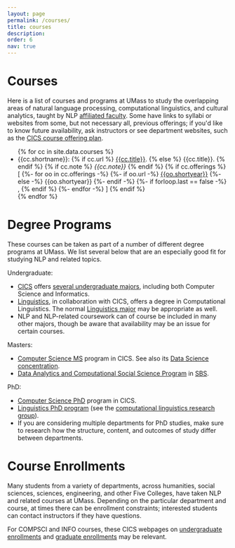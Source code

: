 ```yaml
---
layout: page
permalink: /courses/
title: courses
description:
order: 6
nav: true
---
```



<h1>Courses</h1>

<p>
Here is a list of courses and programs at UMass to study
the overlapping areas of
natural language processing, computational linguistics,
and cultural analytics,
taught by NLP <a href="../affiliates/">affiliated faculty</a>.
Some have links to syllabi or websites from some, but not necessary all, previous offerings;
if you'd like to know future availability,
ask instructors or see department websites, such as the
<a href="https://www.cics.umass.edu/content/course-offering-plan">CICS course offering plan</a>.
</p>

<ul>
{% for cc in site.data.courses %}
  <li>
    {{cc.shortname}}:
    {% if cc.url %}
      <a href="{{cc.url}}">{{cc.title}}</a>.
    {% else %}
      {{cc.title}}.
    {% endif %}
    {% if cc.note %}
      <i>{{cc.note}}</i>
    {% endif %}
    {% if cc.offerings %}
      <span class="offerings">[
      {%- for oo in cc.offerings -%}
        {%- if oo.url -%}
          <a href="{{oo.url}}">{{oo.shortyear}}</a>
        {%- else -%}
          {{oo.shortyear}}
        {%- endif -%}
        {%- if forloop.last == false -%}
          , 
        {% endif %}
      {%- endfor -%}
      ]
      </span>
    {% endif %}
  </li>
{% endfor %}
</ul>

<h1>Degree Programs</h1>

<p>These courses can be taken as part of a number of different degree programs at UMass. We list several below that are an especially good fit for studying NLP and related topics.</p>

<p>Undergraduate:</p>
<ul>
<li><a href="https://www.cics.umass.edu/">CICS</a> offers <a href="https://www.cics.umass.edu/degrees">several undergraduate majors</a>, including both Computer Science and Informatics.
<!-- The CS major includes an NLP concentration [TODO updated link?]. -->
</li>
<li><a href="https://www.umass.edu/linguistics/">Linguistics</a>, in collaboration with CICS, offers a degree in Computational Linguistics. The normal <a href="https://www.umass.edu/linguistics/linguistics-major">Linguistics major</a> may be appropriate as well.</li>
<li>NLP and NLP-related coursework can of course be included in many other majors, though be aware that availability may be an issue for certain courses.</li>
</ul>

<p>Masters:</p>
<ul>
<li><a href="https://www.cics.umass.edu/degree-program/masters">Computer Science MS</a> program in CICS.  See also its <a href="https://www.cics.umass.edu/grads/data-science-concentration-elective-requirements">Data Science concentration</a>.</li>
<li><a href="https://www.umass.edu/sbs/data-analytics-and-computational-social-science-program">Data Analytics and Computational Social Science Program</a> in <a href="https://www.umass.edu/sbs/">SBS</a>.
</li>
</ul>

<p>PhD: </p>
<ul>
<li><a href="https://www.cics.umass.edu/degree-program/doctoral">Computer Science PhD</a> program in CICS.</li>
<li><a href="https://www.umass.edu/linguistics/graduate-program-linguistics">Linguistics PhD program</a> (see the <a href="https://blogs.umass.edu/linguist/computational-linguistics/">computational linguistics research group</a>).</li>
<li>If you are considering multiple departments for PhD studies, make sure to research how the structure, content, and outcomes of study differ between departments.</li>
</ul>

<h1>Course Enrollments</h1>
<p>
Many students from a variety of departments, across humanities, social sciences, sciences, engineering, and other Five Colleges, have taken NLP and related courses at UMass.  Depending on the particular department and course, at times there can be enrollment constraints; interested students can contact instructors if they have questions.

<p>For COMPSCI and INFO courses, these CICS webpages on <a href="https://www.cics.umass.edu/ugrad-education/overrides">undergraduate enrollments</a> and <a href="https://www.cics.umass.edu/content/overrides-non-computer-science-graduate-students">graduate enrollments</a> may be relevant.
